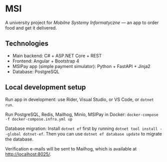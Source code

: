 MSI
===

A university project for *Mobilne Systemy Informatyczne* — an app to order food
and get it delivered.

Technologies
------------

* Main backend: C# + ASP.NET Core + REST
* Frontend: Angular + Bootstrap 4
* MSIPay app (simple payment simulator): Python + FastAPI + Jinja2
* Database: PostgreSQL

Local development setup
-----------------------

Run app in development: use Rider, Visual Studio, or VS Code, or `dotnet run`.

Run PostgreSQL, Redis, Mailhog, Minio, MSIPay in Docker: `docker-compose -f docker-compose.infra.yml up`

Database migration: Install `dotnet ef` first by running `dotnet tool install
--global dotnet-ef`. Then you can use `dotnet ef database update` to migrate the
database.

Verification e-mails will be sent to Mailhog, which is available at <http://localhost:8025/>.
